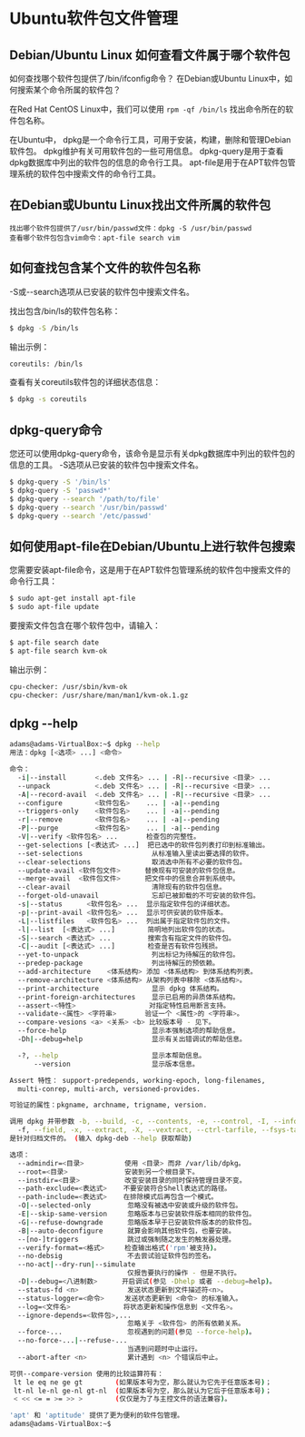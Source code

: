 # Ubuntu软件包文件管理

## Debian/Ubuntu Linux 如何查看文件属于哪个软件包

如何查找哪个软件包提供了/bin/ifconfig命令？
在Debian或Ubuntu Linux中，如何搜索某个命令所属的软件包？

在Red Hat CentOS Linux中，我们可以使用 `rpm -qf /bin/ls` 找出命令所在的软件包名称。

在Ubuntu中，
dpkg是一个命令行工具，可用于安装，构建，删除和管理Debian软件包。
dpkg维护有关可用软件包的一些可用信息。
dpkg-query是用于查看dpkg数据库中列出的软件包的信息的命令行工具。
apt-file是用于在APT软件包管理系统的软件包中搜索文件的命令行工具。

## 在Debian或Ubuntu Linux找出文件所属的软件包

    找出哪个软件包提供了/usr/bin/passwd文件：dpkg -S /usr/bin/passwd
    查看哪个软件包包含vim命令：apt-file search vim

## 如何查找包含某个文件的软件包名称

-S或--search选项从已安装的软件包中搜索文件名。

找出包含/bin/ls的软件包名称：
```bash
$ dpkg -S /bin/ls
```



输出示例：
```bash
coreutils: /bin/ls
```



查看有关coreutils软件包的详细状态信息：
```bash
$ dpkg -s coreutils
```



## dpkg-query命令

您还可以使用dpkg-query命令，该命令是显示有关dpkg数据库中列出的软件包的信息的工具。
-S选项从已安装的软件包中搜索文件名。

```bash
$ dpkg-query -S '/bin/ls'
$ dpkg-query -S 'passwd*'
$ dpkg-query --search '/path/to/file'
$ dpkg-query --search '/usr/bin/passwd'
$ dpkg-query --search '/etc/passwd'
```



## 如何使用apt-file在Debian/Ubuntu上进行软件包搜索

您需要安装apt-file命令，这是用于在APT软件包管理系统的软件包中搜索文件的命令行工具：
```bash
$ sudo apt-get install apt-file
$ sudo apt-file update
```



要搜索文件包含在哪个软件包中，请输入：
```bash
$ apt-file search date
$ apt-file search kvm-ok
```



输出示例：
```bash
cpu-checker: /usr/sbin/kvm-ok
cpu-checker: /usr/share/man/man1/kvm-ok.1.gz
```





## dpkg --help

```bash
adams@adams-VirtualBox:~$ dpkg --help
用法：dpkg [<选项> ...] <命令>

命令：
  -i|--install       <.deb 文件名> ... | -R|--recursive <目录> ...
  --unpack           <.deb 文件名> ... | -R|--recursive <目录> ...
  -A|--record-avail  <.deb 文件名> ... | -R|--recursive <目录> ...
  --configure        <软件包名>    ... | -a|--pending
  --triggers-only    <软件包名>    ... | -a|--pending
  -r|--remove        <软件包名>    ... | -a|--pending
  -P|--purge         <软件包名>    ... | -a|--pending
  -V|--verify <软件包名> ...       检查包的完整性。
  --get-selections [<表达式> ...]  把已选中的软件包列表打印到标准输出。
  --set-selections                 从标准输入里读出要选择的软件。
  --clear-selections               取消选中所有不必要的软件包。
  --update-avail <软件包文件>      替换现有可安装的软件包信息。
  --merge-avail  <软件包文件>      把文件中的信息合并到系统中。
  --clear-avail                    清除现有的软件包信息。
  --forget-old-unavail             忘却已被卸载的不可安装的软件包。
  -s|--status      <软件包名> ...  显示指定软件包的详细状态。
  -p|--print-avail <软件包名> ...  显示可供安装的软件版本。
  -L|--listfiles   <软件包名> ...  列出属于指定软件包的文件。
  -l|--list  [<表达式> ...]        简明地列出软件包的状态。
  -S|--search <表达式> ...         搜索含有指定文件的软件包。
  -C|--audit [<表达式> ...]        检查是否有软件包残损。
  --yet-to-unpack                  列出标记为待解压的软件包。
  --predep-package                 列出待解压的预依赖。
  --add-architecture    <体系结构> 添加 <体系结构> 到体系结构列表。
  --remove-architecture <体系结构> 从架构列表中移除 <体系结构>。
  --print-architecture             显示 dpkg 体系结构。
  --print-foreign-architectures    显示已启用的异质体系结构。
  --assert-<特性>                  对指定特性启用断言支持。
  --validate-<属性> <字符串>       验证一个 <属性>的 <字符串>。
  --compare-vesions <a> <关系> <b> 比较版本号 - 见下。
  --force-help                     显示本强制选项的帮助信息。
  -Dh|--debug=help                 显示有关出错调试的帮助信息。

  -?, --help                       显示本帮助信息。
      --version                    显示版本信息。

Assert 特性： support-predepends, working-epoch, long-filenames,
  multi-conrep, multi-arch, versioned-provides.

可验证的属性：pkgname, archname, trigname, version.

调用 dpkg 并带参数 -b, --build, -c, --contents, -e, --control, -I, --info,
  -f, --field, -x, --extract, -X, --vextract, --ctrl-tarfile, --fsys-tarfile
是针对归档文件的。 (输入 dpkg-deb --help 获取帮助)

选项：
  --admindir=<目录>          使用 <目录> 而非 /var/lib/dpkg。
  --root=<目录>              安装到另一个根目录下。
  --instdir=<目录>           改变安装目录的同时保持管理目录不变。
  --path-exclude=<表达式>    不要安装符合Shell表达式的路径。
  --path-include=<表达式>    在排除模式后再包含一个模式。
  -O|--selected-only         忽略没有被选中安装或升级的软件包。
  -E|--skip-same-version     忽略版本与已安装软件版本相同的软件包。
  -G|--refuse-downgrade      忽略版本早于已安装软件版本的的软件包。
  -B|--auto-deconfigure      就算会影响其他软件包，也要安装。
  --[no-]triggers            跳过或强制随之发生的触发器处理。
  --verify-format=<格式>     检查输出格式('rpm'被支持)。
  --no-debsig                不去尝试验证软件包的签名。
  --no-act|--dry-run|--simulate
                             仅报告要执行的操作 - 但是不执行。
  -D|--debug=<八进制数>      开启调试(参见 -Dhelp 或者 --debug=help)。
  --status-fd <n>            发送状态更新到文件描述符<n>。
  --status-logger=<命令>     发送状态更新到 <命令> 的标准输入。
  --log=<文件名>             将状态更新和操作信息到 <文件名>。
  --ignore-depends=<软件包>,...
                             忽略关于 <软件包> 的所有依赖关系。
  --force-...                忽视遇到的问题(参见 --force-help)。
  --no-force-...|--refuse-...
                             当遇到问题时中止运行。
  --abort-after <n>          累计遇到 <n> 个错误后中止。

可供--compare-version 使用的比较运算符有：
 lt le eq ne ge gt        (如果版本号为空，那么就认为它先于任意版本号)；
 lt-nl le-nl ge-nl gt-nl  (如果版本号为空，那么就认为它后于任意版本号)；
 < << <= = >= >> >        (仅仅是为了与主控文件的语法兼容)。

'apt' 和 'aptitude' 提供了更为便利的软件包管理。
adams@adams-VirtualBox:~$
```

